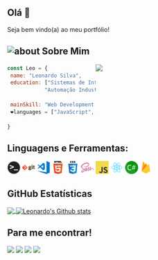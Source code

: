 ## Olá 👋

Seja bem vindo(a) ao meu portfólio!

## <img width="45" alt="about" src="https://raw.github.com/elizarov/elizarov/master/about.png"> Sobre Mim

<img align="right" width="300" src="https://media1.giphy.com/media/UqAlDtPrxUIT1yYmFp/giphy.gif?cid=ecf05e47exlm996s9ryzgmro7m99yd4s355hlffyblwy6p93&rid=giphy.gif&ct=g" />

``` javascript
const Leo = {
 name: "Leonardo Silva",
 education: ["Sistemas de Informação - FURG", 
            "Automação Industrial - IFRS - Campus Rio Grande"],
 
 mainSkill: "Web Development W/ React",
 ❤️languages = ["JavaScript", "C#", "Node.JS", "Python"]

}
```

## **Linguagens e Ferramentas:**  


<code><img height="30" src="https://raw.githubusercontent.com/github/explore/80688e429a7d4ef2fca1e82350fe8e3517d3494d/topics/terminal/terminal.png"></code>
<code><img height="30" src="https://raw.githubusercontent.com/github/explore/80688e429a7d4ef2fca1e82350fe8e3517d3494d/topics/git/git.png"></code>
<code><img height="30" src="https://raw.githubusercontent.com/github/explore/80688e429a7d4ef2fca1e82350fe8e3517d3494d/topics/visual-studio-code/visual-studio-code.png"></code>
<code><img height="30" src="https://raw.githubusercontent.com/github/explore/80688e429a7d4ef2fca1e82350fe8e3517d3494d/topics/html/html.png"></code>
<code><img height="30" src="https://raw.githubusercontent.com/github/explore/80688e429a7d4ef2fca1e82350fe8e3517d3494d/topics/css/css.png"></code>
<code><img height="30" src="https://raw.githubusercontent.com/github/explore/80688e429a7d4ef2fca1e82350fe8e3517d3494d/topics/sass/sass.png"></code>
<code><img height="30" src="https://raw.githubusercontent.com/github/explore/80688e429a7d4ef2fca1e82350fe8e3517d3494d/topics/javascript/javascript.png"></code>
<code><img height="30" src="https://raw.githubusercontent.com/github/explore/80688e429a7d4ef2fca1e82350fe8e3517d3494d/topics/react/react.png"></code>
<code><img height="30" src="https://raw.githubusercontent.com/github/explore/80688e429a7d4ef2fca1e82350fe8e3517d3494d/topics/csharp/csharp.png"></code>
<code><img height="30" src="https://raw.githubusercontent.com/github/explore/80688e429a7d4ef2fca1e82350fe8e3517d3494d/topics/firebase/firebase.png"></code>


## **GitHub Estatísticas**

<a href="https://github.com/LeoUpperThrower4">
  <img align="center" src="https://github-readme-stats.vercel.app/api/top-langs/?username=LeoUpperThrower4&theme=dracula&hide_langs_below=1" />
</a>

<a href="https://github.com/LeoUpperThrower4">
 <img align="center" src="https://github-readme-stats.vercel.app/api?username=LeoUpperThrower4&show_icons=true&theme=dracula&line_height=27" alt="Leonardo's Github stats"/>
</a>

<br>

## Para me encontrar!

<p align="left">
  <a href="http://leosilva.me" alt="Website pessoal">
  <img src="https://img.shields.io/badge/meu%20site-leosilva.me-blue" /></a>

  
  <a href="mailto:ldsds94@gmail.com" alt="Gmail">
  <img src="https://img.shields.io/badge/-Gmail-FF0000?style=flat-square&labelColor=FF0000&logo=gmail&logoColor=white&link=mailto:ldsds94@gmail.com" /></a>

  <a href="https://www.linkedin.com/in/leonardo-dos-santos-duarte-silva-0708b4182/" alt="LinkedIn">
  <img src="https://img.shields.io/badge/-Linkedin-0e76a8?style=flat-square&logo=Linkedin&logoColor=white&link=https://www.linkedin.com/in/leonardo-dos-santos-duarte-silva-0708b4182/" /></a>
  
  <a href="https://www.instagram.com/leo_silva0401/" alt="Instagram">
  <img src="https://img.shields.io/badge/-Instagram-DF0174?style=flat-square&labelColor=DF0174&logo=instagram&logoColor=white&link=https://www.instagram.com/leo_silva0401/"/></a>
</p>  

